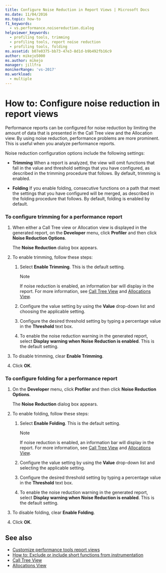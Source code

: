 ```yaml
---
title: Configure Noise Reduction in Report Views | Microsoft Docs
ms.date: 11/04/2016
ms.topic: how-to
f1_keywords: 
  - vs.performance.noisereduction.dialog
helpviewer_keywords: 
  - profiling tools, trimming
  - profiling tools, report noise reduction
  - profiling tools, folding
ms.assetid: b07e0375-bb73-47e3-8d1d-b9b492fb16c9
author: mikejo5000
ms.author: mikejo
manager: jillfra
monikerRange: 'vs-2017'
ms.workload: 
  - multiple
---
```

# How to: Configure noise reduction in report views
Performance reports can be configured for noise reduction by limiting the amount of data that is presented in the Call Tree view and the Allocation view. By using noise reduction, performance problems are more prominent. This is useful when you analyze performance reports.

 Noise reduction configuration options include the following settings:

- **Trimming** When a report is analyzed, the view will omit functions that fall in the value and threshold settings that you have configured, as described in the trimming procedure that follows. By default, trimming is enabled.

- **Folding** If you enable folding, consecutive functions on a path that meet the settings that you have configured will be merged, as described in the folding procedure that follows. By default, folding is enabled by default.

### To configure trimming for a performance report

1. When either a Call Tree view or Allocation view is displayed in the generated report, on the **Developer** menu, click **Profiler** and then click **Noise Reduction Options**.

     The **Noise Reduction** dialog box appears.

2. To enable trimming, follow these steps:

    1. Select **Enable Trimming**. This is the default setting.

        > [!NOTE]
        > If noise reduction is enabled, an information bar will display in the report. For more information, see [Call Tree View](../profiling/call-tree-view.md) and [Allocations View](../profiling/dotnet-memory-allocations-view.md).

    2. Configure the value setting by using the **Value** drop-down list and choosing the applicable setting.

    3. Configure the desired threshold setting by typing a percentage value in the **Threshold** text box.

    4. To enable the noise reduction warning in the generated report, select **Display warning when Noise Reduction is enabled**. This is the default setting.

3. To disable trimming, clear **Enable Trimming**.

4. Click **OK**.

### To configure folding for a performance report

1. On the **Developer** menu, click **Profiler** and then click **Noise Reduction Options**.

     The **Noise Reduction** dialog box appears.

2. To enable folding, follow these steps:

    1. Select **Enable Folding**. This is the default setting.

        > [!NOTE]
        > If noise reduction is enabled, an information bar will display in the report. For more information, see [Call Tree View](../profiling/call-tree-view.md) and [Allocations View](../profiling/dotnet-memory-allocations-view.md).

    2. Configure the value setting by using the **Value** drop-down list and selecting the applicable setting.

    3. Configure the desired threshold setting by typing a percentage value in the **Threshold** text box.

    4. To enable the noise reduction warning in the generated report, select **Display warning when Noise Reduction is enabled**. This is the default setting.

3. To disable folding, clear **Enable Folding**.

4. Click **OK**.

## See also
- [Customize performance tools report views](../profiling/customizing-performance-tools-report-views.md)
- [How to: Exclude or include short functions from instrumentation](../profiling/how-to-exclude-or-include-short-functions-from-instrumentation.md)
- [Call Tree View](../profiling/call-tree-view.md)
- [Allocations View](../profiling/dotnet-memory-allocations-view.md)
